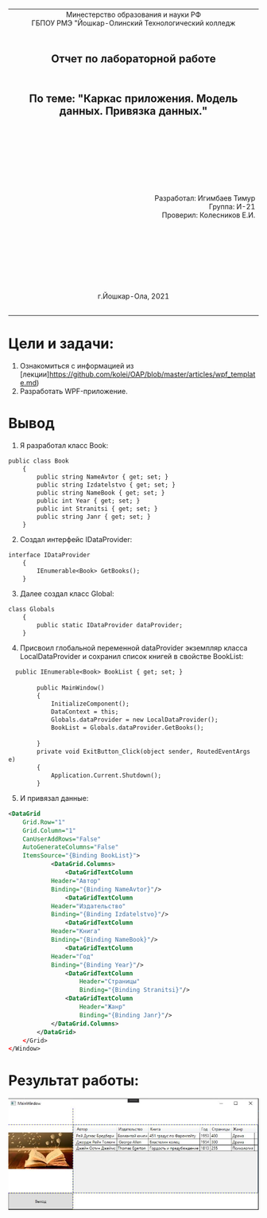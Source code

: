 <table style="width: 100%;">
  <tr>
    <td style="text-align: center; border: none;"> 
    Минестерство образования и науки РФ <br>
    ГБПОУ РМЭ "Йошкар-Олинский Технологический колледж </td>
  </tr>
  <tr>
    <td style="text-align: center; border: none; height: 15em;"><h2>Отчет по лабораторной работe<h2><br>
    По теме: "Каркас приложения. Модель данных. Привязка данных."
    </td>
  </tr>
  <tr>
    <td style="text-align: right; border: none; height: 20em;">
      Разработал: Игимбаев Тимур<br/>
      Группа: И-21<br/>
      Проверил: Колесников Е.И.       
    </td>
  </tr>
  <tr>
    <td style="text-align: center; border: none; height: 5em;">
    г.Йошкар-Ола, 2021</td>
  </tr>
</table>

<div style="page-break-after: always;"></div>

# Цели и задачи:

1. Ознакомиться с информацией из [лекции]https://github.com/kolei/OAP/blob/master/articles/wpf_template.md)
2. Разработать WPF-приложение.

# Вывод 
1. Я разработал класс Book:
```
public class Book
    {
        public string NameAvtor { get; set; }
        public string Izdatelstvo { get; set; }
        public string NameBook { get; set; }
        public int Year { get; set; }
        public int Stranitsi { get; set; }
        public string Janr { get; set; }
    }
```
2. Создал интерфейс IDataProvider:
```
interface IDataProvider
    {
        IEnumerable<Book> GetBooks();
    }
```
3. Далее создал класс Global:
```
class Globals
    {
        public static IDataProvider dataProvider;
    }
```
4. Присвоил глобальной переменной dataProvider экземпляр класса LocalDataProvider и сохранил список книгей в свойстве BookList:
```
  public IEnumerable<Book> BookList { get; set; }

        public MainWindow()
        {
            InitializeComponent();
            DataContext = this;
            Globals.dataProvider = new LocalDataProvider();
            BookList = Globals.dataProvider.GetBooks();

        }
        private void ExitButton_Click(object sender, RoutedEventArgs e)
        {
            Application.Current.Shutdown();
        }
```
5. И привязал данные:
```XML
<DataGrid
    Grid.Row="1"
    Grid.Column="1"
    CanUserAddRows="False"
    AutoGenerateColumns="False"
    ItemsSource="{Binding BookList}">
            <DataGrid.Columns>
                <DataGridTextColumn
            Header="Автор"
            Binding="{Binding NameAvtor}"/>
                <DataGridTextColumn
            Header="Издательство"
            Binding="{Binding Izdatelstvo}"/>
                <DataGridTextColumn
            Header="Книга"
            Binding="{Binding NameBook}"/>
                <DataGridTextColumn
            Header="Год"
            Binding="{Binding Year}"/>
                <DataGridTextColumn
                    Header="Страницы"
                    Binding="{Binding Stranitsi}"/>
                <DataGridTextColumn
                    Header="Жанр"
                    Binding="{Binding Janr}"/>
            </DataGrid.Columns>
        </DataGrid>
    </Grid>
</Window>
```
# Результат работы:
![](./resultat.JPG)